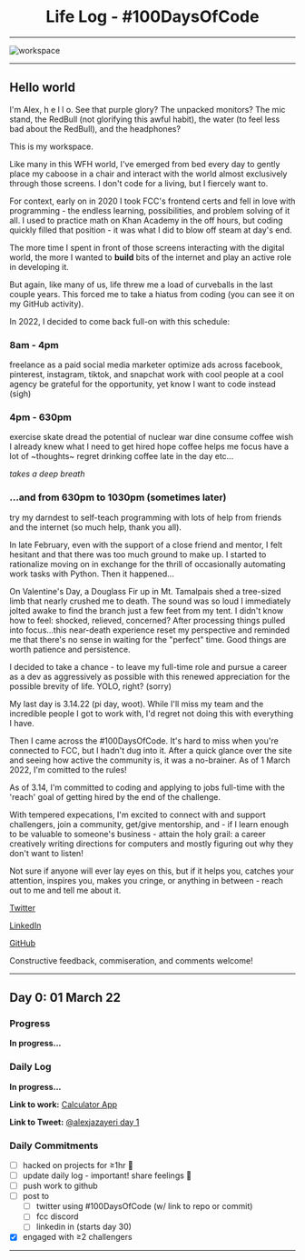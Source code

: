 <h1 align="center">Life Log - #100DaysOfCode</h1>

___

![workspace](assets/IMG_4044.png)

___

## Hello world
I'm Alex, h e l l o. See that purple glory? The unpacked monitors? The mic stand, the RedBull (not glorifying this awful habit), the water (to feel less bad about the RedBull), and the headphones?

This is my workspace. 

Like many in this WFH world, I've emerged from bed every day to gently place my caboose in a chair and interact with the world almost exclusively through those screens. I don't code for a living, but I fiercely want to.

For context, early on in 2020 I took FCC's frontend certs and fell in love with programming - the endless learning, possibilities, and problem solving of it all. I used to practice math on Khan Academy in the off hours, but coding quickly filled that position - it was what I did to blow off steam at day's end. 

The more time I spent in front of those screens interacting with the digital world, the more I wanted to **build** bits of the internet and play an active role in developing it.

But again, like many of us, life threw me a load of curveballs in the last couple years. This forced me to take a hiatus from coding (you can see it on my GitHub activity).

In 2022, I decided to come back full-on with this schedule:

### 8am - 4pm 

freelance as a paid social media marketer 
optimize ads across facebook, pinterest, instagram, tiktok, and snapchat 
work with cool people at a cool agency
be grateful for the opportunity, yet know I want to code instead (sigh)

### 4pm - 630pm
exercise
skate 
dread the potential of nuclear war 
dine 
consume coffee 
wish I already knew what I need to get hired 
hope coffee helps me focus 
have a lot of ~thoughts~
regret drinking coffee late in the day
etc...

*takes a deep breath* 

### ...and from 630pm to 1030pm (sometimes later)
try my darndest to self-teach programming with lots of help from friends and the internet (so much help, thank you all).

In late February, even with the support of a close friend and mentor, I felt hesitant and that there was too much ground to make up. I started to rationalize moving on in exchange for the thrill of occasionally automating work tasks with Python. Then it happened...

On Valentine's Day, a Douglass Fir up in Mt. Tamalpais shed a tree-sized limb that nearly crushed me to death. The sound was so loud I immediately jolted awake to find the branch just a few feet from my tent. I didn't know how to feel: shocked, relieved, concerned? After processing things pulled into focus...this near-death experience reset my perspective and reminded me that there's no sense in waiting for the "perfect" time. Good things are worth patience and persistence.

I decided to take a chance - to leave my full-time role and pursue a career as a dev as aggressively as possible with this renewed appreciation for the possible brevity of life. YOLO, right? (sorry)

My last day is 3.14.22 (pi day, woot). While I'll miss my team and the incredible people I got to work with, I'd regret not doing this with everything I have.

Then I came across the #100DaysOfCode. It's hard to miss when you're connected to FCC, but I hadn't dug into it. After a quick glance over the site and seeing how active the community is, it was a no-brainer. As of 1 March 2022, I'm comitted to the rules!

As of 3.14, I'm committed to coding and applying to jobs full-time with the 'reach' goal of getting hired by the end of the challenge. 

With tempered expecations, I'm excited to connect with and support challengers, join a community, get/give mentorship, and - if I learn enough to be valuable to someone's business - attain the holy grail: a career creatively writing directions for computers and mostly figuring out why they don't want to listen!

Not sure if anyone will ever lay eyes on this, but if it helps you, catches your attention, inspires you, makes you cringe, or anything in between - reach out to me and tell me about it.

[Twitter](https://twitter.com/alexjazayeri)

[LinkedIn](https://www.linkedin.com/in/alex-ownejazayeri/)

[GitHub](https://github.com/alexownejazayeri)

Constructive feedback, commiseration, and comments welcome!

___

## Day 0: 01 March 22

### Progress

**In progress...**

### Daily Log 

**In progress...**

**Link to work:** [Calculator App](http://www.example.com)

**Link to Tweet:** [@alexjazayeri day 1]()

### Daily Commitments
- [ ] hacked on projects for ≥1hr 👾
- [ ] update daily log - important! share feelings 🌈 
- [ ] push work to github
- [ ] post to
  - [ ] twitter using #100DaysOfCode (w/ link to repo or commit)
  - [ ] fcc discord
  - [ ] linkedin in (starts day 30)
- [x] engaged with ≥2 challengers
___
